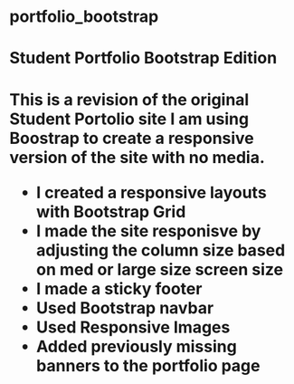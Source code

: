 # portfolio_bootstrap
<h1>Student Portfolio Bootstrap Edition<h1>
This is a revision of the original Student Portolio site
I am using Boostrap to create a responsive version of the site with no media.

* I created a responsive layouts with Bootstrap Grid
* I made the site responisve by adjusting the column size based on med or large size screen size
* I made a sticky footer
* Used Bootstrap navbar
* Used Responsive Images
* Added previously missing banners to the portfolio page
